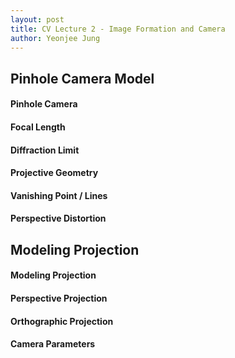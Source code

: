 ```yaml
---
layout: post
title: CV Lecture 2 - Image Formation and Camera
author: Yeonjee Jung
---
```


## Pinhole Camera Model

#### Pinhole Camera

#### Focal Length

#### Diffraction Limit

#### Projective Geometry

#### Vanishing Point / Lines

#### Perspective Distortion

## Modeling Projection

#### Modeling Projection

#### Perspective Projection

#### Orthographic Projection

#### Camera Parameters

